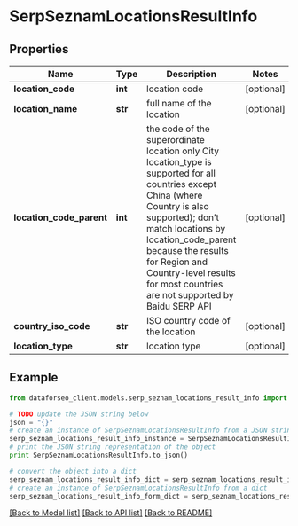 # SerpSeznamLocationsResultInfo


## Properties

Name | Type | Description | Notes
------------ | ------------- | ------------- | -------------
**location_code** | **int** | location code | [optional] 
**location_name** | **str** | full name of the location | [optional] 
**location_code_parent** | **int** | the code of the superordinate location only City location_type is supported for all countries except China (where Country is also supported); don’t match locations by location_code_parent because the results for Region and Country-level results for most countries are not supported by Baidu SERP API | [optional] 
**country_iso_code** | **str** | ISO country code of the location | [optional] 
**location_type** | **str** | location type | [optional] 

## Example

```python
from dataforseo_client.models.serp_seznam_locations_result_info import SerpSeznamLocationsResultInfo

# TODO update the JSON string below
json = "{}"
# create an instance of SerpSeznamLocationsResultInfo from a JSON string
serp_seznam_locations_result_info_instance = SerpSeznamLocationsResultInfo.from_json(json)
# print the JSON string representation of the object
print SerpSeznamLocationsResultInfo.to_json()

# convert the object into a dict
serp_seznam_locations_result_info_dict = serp_seznam_locations_result_info_instance.to_dict()
# create an instance of SerpSeznamLocationsResultInfo from a dict
serp_seznam_locations_result_info_form_dict = serp_seznam_locations_result_info.from_dict(serp_seznam_locations_result_info_dict)
```
[[Back to Model list]](../README.md#documentation-for-models) [[Back to API list]](../README.md#documentation-for-api-endpoints) [[Back to README]](../README.md)


